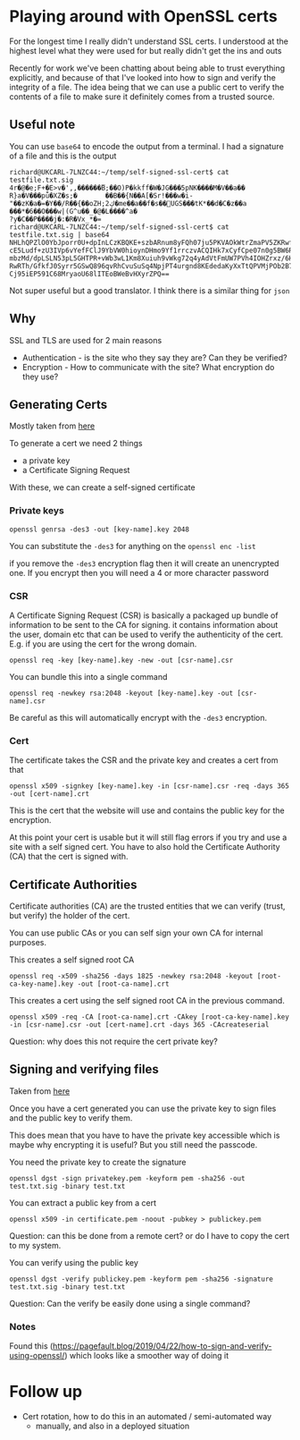 # Playing around with OpenSSL certs

For the longest time I really didn't understand SSL certs. I understood at the highest level what they were used for but really didn't get the ins and outs

Recently for work we've been chatting about being able to trust everything explicitly, and because of that I've looked into how to sign and verify the integrity of a file. The idea being that we can use a public cert to verify the contents of a file to make sure it definitely comes from a trusted source.

## Useful note

You can use `base64` to encode the output from a terminal. I had a signature of a file and this is the output

```
richard@UKCARL-7LNZC44:~/temp/self-signed-ssl-cert$ cat testfile.txt.sig
4r�@�e;F+�E>v�',,������̅B;��O)P�kkff�W�JG���5pNK����M�V��a��
R}a�V���pǚ�XZ�s;�       ��B��{N��A[�Sr!���w�i-"��zK�a�=�Y��/R��{��oZH;ڮ2�me��a��f�s��͸UGS���tK*��d�C�z��a
���*�6��O���w|(G^u��_�@�L����^a�
?y�C��P����j�:�R�Vx_*�=
richard@UKCARL-7LNZC44:~/temp/self-signed-ssl-cert$ cat testfile.txt.sig | base64
NHLhQPZlO0YbJporr0U+dpInLCzKBQKE+szbARnum8yFQh07ju5PKVAOkWtrZmaPV5ZKRwfAj7I1
cE5Ludf+zU3IVp6vYefFClJ9YbVW0hioynDHmo9Yf1rrczvACQIHk7xCyfCpe07n0g5BW6RTciEO
mbzMd/dpLSLN53pL5GHTPR+vWb3wL1Km8Xuiuh9vWkg72q4yAdVtFmUW7PVh4IOHZrxz/6HNuFUP
RwRTh/GfkfJ0Syrr5GSwQ896qvRhCvuSuSq4NpjPT4urgnd8KEdedaKyXxTtQPVMjPOb2B79XmHu
Cj95iEP591C68MryaoU68lITEoBWeBvHXyrZPQ==
```
Not super useful but a good translator. I think there is a similar thing for `json`
## Why

SSL and TLS are used for 2 main reasons

* Authentication - is the site who they say they are? Can they be verified?
* Encryption - How to communicate with the site? What encryption do they use?

## Generating Certs

Mostly taken from [here](https://www.baeldung.com/openssl-self-signed-cert)

To generate a cert we need 2 things

* a private key
* a Certificate Signing Request

With these, we can create a self-signed certificate

### Private keys

`openssl genrsa -des3 -out [key-name].key 2048`

You can substitute the `-des3` for anything on the `openssl enc -list`

if you remove the `-des3` encryption flag then it will create an unencrypted one. If you encrypt then you will need a 4 or more character password

### CSR

A Certificate Signing Request (CSR) is basically a packaged up bundle of information to be sent to the CA for signing. it contains information about the user, domain etc that can be used to verify the authenticity of the cert. E.g. if you are using the cert for the wrong domain.

`openssl req -key [key-name].key -new -out [csr-name].csr`

You can bundle this into a single command

`openssl req -newkey rsa:2048 -keyout [key-name].key -out [csr-name].csr`

Be careful as this will automatically encrypt with the `-des3` encryption.

### Cert

The certificate takes the CSR and the private key and creates a cert from that

`openssl x509 -signkey [key-name].key -in [csr-name].csr -req -days 365 -out [cert-name].crt`

This is the cert that the website will use and contains the public key for the encryption.

At this point your cert is usable but it will still flag errors if you try and use a site with a self signed cert. You have to also hold the Certificate Authority (CA) that the cert is signed with.

## Certificate Authorities

Certificate authorities (CA) are the trusted entities that we can verify (trust, but verify) the holder of the cert.

You can use public CAs or you can self sign your own CA for internal purposes.

This creates a self signed root CA

`openssl req -x509 -sha256 -days 1825 -newkey rsa:2048 -keyout [root-ca-key-name].key -out [root-ca-name].crt`

This creates a cert using the self signed root CA in the previous command.

`openssl x509 -req -CA [root-ca-name].crt -CAkey [root-ca-key-name].key -in [csr-name].csr -out [cert-name].crt -days 365 -CAcreateserial`

Question: why does this not require the cert private key?

## Signing and verifying files

Taken from [here](https://kb.sos-berlin.com/display/JS7/JS7+-+How+to+check+Signatures+with+OpenSSL+using+X.509+Certificates)

Once you have a cert generated you can use the private key to sign files and the public key to verify them. 

This does mean that you have to have the private key accessible which is maybe why encrypting it is useful? But you still need the passcode.

You need the private key to create the signature

`openssl dgst -sign privatekey.pem -keyform pem -sha256 -out test.txt.sig -binary test.txt`

You can extract a public key from a cert

`openssl x509 -in certificate.pem -noout -pubkey > publickey.pem`

Question: can this be done from a remote cert? or do I have to copy the cert to my system.

You can verify using the public key

`openssl dgst -verify publickey.pem -keyform pem -sha256 -signature test.txt.sig -binary test.txt`

Question: Can the verify be easily done using a single command?

### Notes

Found this (https://pagefault.blog/2019/04/22/how-to-sign-and-verify-using-openssl/) which looks like a smoother way of doing it


# Follow up

* Cert rotation, how to do this in an automated / semi-automated way
  * manually, and also in a deployed situation

